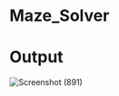 # Maze_Solver
# Output
![Screenshot (891)](https://github.com/Pinkukumar9781/Maze_Solver/assets/118447740/0dc5c905-a55e-4212-b1f5-fae0040fbf48)

